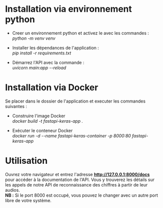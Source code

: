 # Installation via environnement python  

- Creer un environnement python et activez le avec les commandes : \
_python -m venv venv_

- Installer les dépendances de l'application : \
_pip install -r requirements.txt_

- Démarrez l'API avec la commande : \
_uvicorn main:app --reload_

# Installation via Docker

Se placer dans le dossier de l'application et executer les commandes suivantes :
- Construire l'image Docker\
_docker build -t fastapi-keras-app ._

- Exécuter le conteneur Docker\
_docker run -d --name fastapi-keras-container -p 8000:80 fastapi-keras-app_

# Utilisation 
Ouvrez votre navigateur et entrez l'adresse **http://127.0.0.1:8000/docs** \
pour accéder à la documentation de l'API. Vous y trouverez les détails sur \
les appels de notre API de reconnaissance des chiffres à partir de leur audios.\
**NB :** Si le port 8000 est occupé, vous pouvez le changer avec un autre port libre de votre système.
